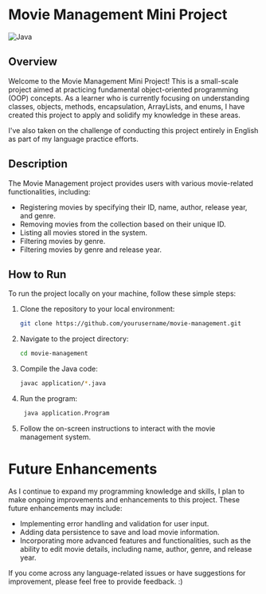 # Movie Management Mini Project

![Java](https://img.shields.io/badge/Java-8-blue)

## Overview

Welcome to the Movie Management Mini Project! This is a small-scale project aimed at practicing fundamental object-oriented programming (OOP) concepts. As a learner who is currently focusing on understanding classes, objects, methods, encapsulation, ArrayLists, and enums, I have created this project to apply and solidify my knowledge in these areas.

I've also taken on the challenge of conducting this project entirely in English as part of my language practice efforts.

## Description

The Movie Management project provides users with various movie-related functionalities, including:

- Registering movies by specifying their ID, name, author, release year, and genre.
- Removing movies from the collection based on their unique ID.
- Listing all movies stored in the system.
- Filtering movies by genre.
- Filtering movies by genre and release year.

## How to Run

To run the project locally on your machine, follow these simple steps:

1. Clone the repository to your local environment:

   ```bash
   git clone https://github.com/yourusername/movie-management.git

2. Navigate to the project directory:

    ```bash
    cd movie-management

3.  Compile the Java code:

    ```bash
    javac application/*.java

4. Run the program:
   
    ```bash
     java application.Program

5. Follow the on-screen instructions to interact with the movie management system.

# Future Enhancements
As I continue to expand my programming knowledge and skills, I plan to make ongoing improvements and enhancements to this project. These future enhancements may include:

- Implementing error handling and validation for user input.
- Adding data persistence to save and load movie information.
- Incorporating more advanced features and functionalities, such as the ability to edit movie details, including name, author, genre, and release year.

If you come across any language-related issues or have suggestions for improvement, please feel free to provide feedback. :)
